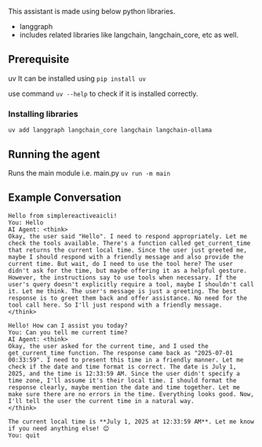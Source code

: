 This assistant is made using below python libraries.

-  langgraph
 - includes related libraries like langchain, langchain_core, etc as well.

## Prerequisite
uv 
It can be installed using `pip install uv`

use command `uv --help` to check if it is installed correctly.

### Installing libraries
`uv add langgraph langchain_core langchain langchain-ollama`

## Running the agent
Runs the main module i.e. main.py
`uv run -m main`

## Example Conversation
```
Hello from simplereactiveaicli!
You: Hello 
AI Agent: <think>
Okay, the user said "Hello". I need to respond appropriately. Let me check the tools available. There's a function called get_current_time that returns the current local time. Since the user just greeted me, maybe I should respond with a friendly message and also provide the current time. But wait, do I need to use the tool here? The user didn't ask for the time, but maybe offering it as a helpful gesture. However, the instructions say to use tools when necessary. If the user's query doesn't explicitly require a tool, maybe I shouldn't call it. Let me think. The user's message is just a greeting. The best response is to greet them back and offer assistance. No need for the tool call here. So I'll just respond with a friendly message.
</think>

Hello! How can I assist you today?
You: Can you tell me current time?
AI Agent: <think>
Okay, the user asked for the current time, and I used the get_current_time function. The response came back as "2025-07-01 00:33:59". I need to present this time in a friendly manner. Let me check if the date and time format is correct. The date is July 1, 2025, and the time is 12:33:59 AM. Since the user didn't specify a time zone, I'll assume it's their local time. I should format the response clearly, maybe mention the date and time together. Let me make sure there are no errors in the time. Everything looks good. Now, I'll tell the user the current time in a natural way.
</think>

The current local time is **July 1, 2025 at 12:33:59 AM**. Let me know if you need anything else! 😊
You: quit
```